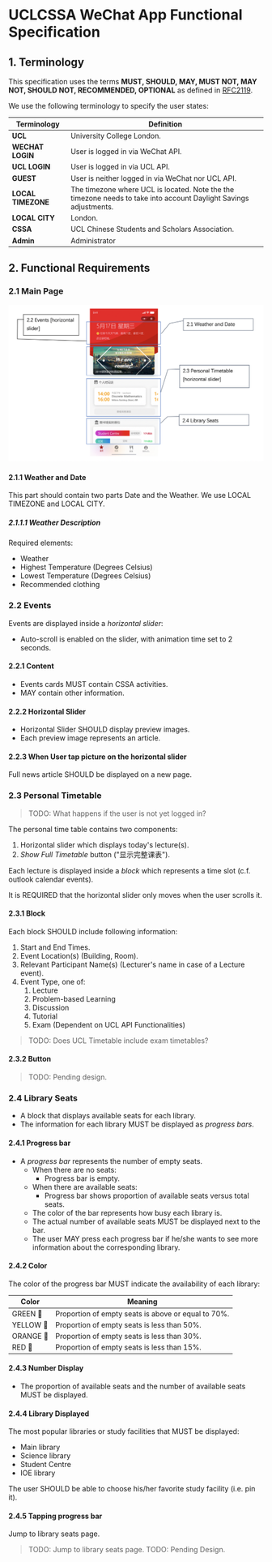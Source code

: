 # UCLCSSA WeChat App Functional Specification

## 1. Terminology

This specification uses the terms **MUST, SHOULD, MAY, MUST NOT, MAY NOT, SHOULD
NOT, RECOMMENDED, OPTIONAL** as defined in [RFC2119](https://tools.ietf.org/html/rfc2119).

We use the following terminology to specify the user states:

| Terminology        | Definition                                                                                                        |
| ------------------ | ----------------------------------------------------------------------------------------------------------------- |
| **UCL**            | University College London.                                                                                        |
| **WECHAT LOGIN**   | User is logged in via WeChat API.                                                                                 |
| **UCL LOGIN**      | User is logged in via UCL API.                                                                                    |
| **GUEST**          | User is neither logged in via WeChat nor UCL API.                                                                 |
| **LOCAL TIMEZONE** | The timezone where UCL is located. Note the the timezone needs to take into account Daylight Savings adjustments. |
| **LOCAL CITY**     | London.                                                                                                           |
| **CSSA**           | UCL Chinese Students and Scholars Association.                                                                    |
| **Admin**          | Administrator                                                                                                     |

## 2. Functional Requirements

### 2.1 Main Page

![Main Page Screenshot 1](img/main-page-1.png)

#### 2.1.1 Weather and Date

This part should contain two parts Date and the Weather. We use LOCAL TIMEZONE and LOCAL CITY.

##### 2.1.1.1 Weather Description

Required elements:

- Weather
- Highest Temperature (Degrees Celsius)
- Lowest Temperature (Degrees Celsius)
- Recommended clothing

### 2.2 Events

Events are displayed inside a *horizontal slider*:

- Auto-scroll is enabled on the slider, with animation time set to 2 seconds.

#### 2.2.1 Content

- Events cards MUST contain CSSA activities.
- MAY contain other information.

#### 2.2.2 Horizontal Slider

- Horizontal Slider SHOULD display preview images.
- Each preview image represents an article.

#### 2.2.3 When User tap picture on the horizontal slider

Full news article SHOULD be displayed on a new page.

### 2.3 Personal Timetable

> TODO: What happens if the user is not yet logged in?

The personal time table contains two components:

1. Horizontal slider which displays today's lecture(s).
2. *Show Full Timetable* button ("显示完整课表").

Each lecture is displayed inside a *block* which represents a time slot (c.f.
outlook calendar events).

It is REQUIRED that the horizontal slider only moves when the user scrolls it.

#### 2.3.1 Block

Each block SHOULD include following information:

1. Start and End Times.
2. Event Location(s) (Building, Room).
3. Relevant Participant Name(s) (Lecturer's name in case of a Lecture event).
4. Event Type, one of:
   1. Lecture 
   2. Problem-based Learning
   3. Discussion
   4. Tutorial
   5. Exam (Dependent on UCL API Functionalities)

> TODO: Does UCL Timetable include exam timetables?   

#### 2.3.2 Button

> TODO: Pending design.

### 2.4 Library Seats

- A block that displays available seats for each library.
- The information for each library MUST be displayed as *progress bars*.

#### 2.4.1 Progress bar

- A *progress bar* represents the number of empty seats.
  - When there are no seats:
    - Progress bar is empty.
  - When there are available seats:
    - Progress bar shows proportion of available seats versus total seats.
  - The color of the bar represents how busy each library is.
  - The actual number of available seats MUST be displayed next to the bar.
  - The user MAY press each progress bar if he/she wants to see more information
   about the corresponding library.

#### 2.4.2 Color

The color of the progress bar MUST indicate the availability of each library:

| Color                         | Meaning                                             |
| ----------------------------- | --------------------------------------------------- |
| GREEN :green_heart:           | Proportion of empty seats is above or equal to 70%. |
| YELLOW :yellow_heart:         | Proportion of empty seats is less than 50%.         |
| ORANGE :large_orange_diamond: | Proportion of empty seats is less than 30%.         |
| RED :red_circle:              | Proportion of empty seats is less than 15%.         |

#### 2.4.3 Number Display

- The proportion of available seats and the number of available seats MUST be
displayed.

#### 2.4.4 Library Displayed

The most popular libraries or study facilities that MUST be displayed:

- Main library
- Science library
- Student Centre
- IOE library

The user SHOULD be able to choose his/her favorite study facility (i.e. pin it).

#### 2.4.5 Tapping progress bar

Jump to library seats page.

> TODO: Jump to library seats page.
> TODO: Pending Design.



